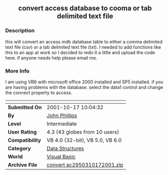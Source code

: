 ﻿<div align="center">

## convert access database to cooma or tab delimited text file


</div>

### Description

this will convert an access mdb database table to either a comma delimited text file (csv) or a tab delimited text file (txt). I needed to add functions like this to an app at work so I decided to redo it a little and upload the code here. if anyone needs help please email me.
 
### More Info
 
I am using VB6 with microsoft office 2000 installed and SP5 installed. if you are having problems with the database. select the data1 control and change the connect property to access.


<span>             |<span>
---                |---
**Submitted On**   |2001-10-17 10:04:32
**By**             |[John Phillips](https://github.com/Planet-Source-Code/PSCIndex/blob/master/ByAuthor/john-phillips.md)
**Level**          |Intermediate
**User Rating**    |4.3 (43 globes from 10 users)
**Compatibility**  |VB 4\.0 \(32\-bit\), VB 5\.0, VB 6\.0
**Category**       |[Data Structures](https://github.com/Planet-Source-Code/PSCIndex/blob/master/ByCategory/data-structures__1-33.md)
**World**          |[Visual Basic](https://github.com/Planet-Source-Code/PSCIndex/blob/master/ByWorld/visual-basic.md)
**Archive File**   |[convert ac2950310172001\.zip](https://github.com/Planet-Source-Code/john-phillips-convert-access-database-to-cooma-or-tab-delimited-text-file__1-28179/archive/master.zip)








